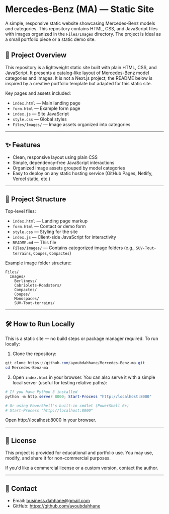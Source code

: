 # Mercedes-Benz (MA) — Static Site

A simple, responsive static website showcasing Mercedes-Benz models and categories. This repository contains HTML, CSS, and JavaScript files with images organized in the `Files/Images` directory. The project is ideal as a small portfolio piece or a static demo site.

## 🚀 Project Overview

This repository is a lightweight static site built with plain HTML, CSS, and JavaScript. It presents a catalog-like layout of Mercedes-Benz model categories and images. It is not a Next.js project; the README below is inspired by a creative portfolio template but adapted for this static site.

Key pages and assets included:

- `index.html` — Main landing page
- `form.html` — Example form page
- `index.js` — Site JavaScript
- `style.css` — Global styles
- `Files/Images/` — Image assets organized into categories

---

## ✨ Features

- Clean, responsive layout using plain CSS
- Simple, dependency-free JavaScript interactions
- Organized image assets grouped by model categories
- Easy to deploy on any static hosting service (GitHub Pages, Netlify, Vercel static, etc.)

---

## 📂 Project Structure

Top-level files:

- `index.html` — Landing page markup
- `form.html` — Contact or demo form
- `style.css` — Styling for the site
- `index.js` — Client-side JavaScript for interactivity
- `README.md` — This file
- `Files/Images/` — Contains categorized image folders (e.g., `SUV-Tout-terrains`, `Coupes`, `Compactes`)

Example image folder structure:

```
Files/
  Images/
    Berliness/
    Cabriolets-Roadsters/
    Compactes/
    Coupes/
    Monospaces/
    SUV-Tout-terrains/
```

---

## 🛠️ How to Run Locally

This is a static site — no build steps or package manager required. To run locally:

1. Clone the repository:

```powershell
git clone https://github.com/ayoubdahhane/Mercedes-Benz-ma.git
cd Mercedes-Benz-ma
```

2. Open `index.html` in your browser. You can also serve it with a simple local server (useful for testing relative paths):

```powershell
# If you have Python 3 installed
python -m http.server 8000; Start-Process "http://localhost:8000"

# Or using PowerShell's built-in cmdlet (PowerShell 6+)
# Start-Process "http://localhost:8000"
```

Open http://localhost:8000 in your browser.

---

## 📜 License

This project is provided for educational and portfolio use. You may use, modify, and share it for non-commercial purposes.

If you'd like a commercial license or a custom version, contact the author.

---

## 🔹 Contact

- Email: business.dahhane@gmail.com
- GitHub: https://github.com/ayoubdahhane
